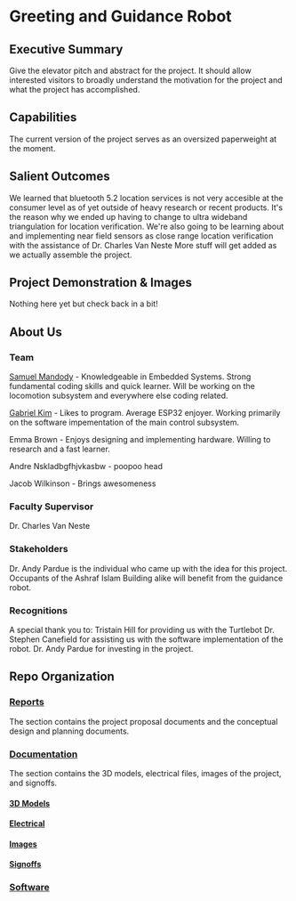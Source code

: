 # Greeting and Guidance Robot


## Executive Summary

Give the elevator pitch and abstract for the project. It should allow interested visitors to broadly understand the motivation for the project and what the project has accomplished.

## Capabilities

The current version of the project serves as an oversized paperweight at the moment. 

## Salient Outcomes

We learned that bluetooth 5.2 location services is not very accesible at the consumer level as of yet outside of heavy research or recent products. It's the reason why we ended up having to change to ultra wideband triangulation for location verification. We're also going to be learning about and implementing near field sensors as close range location verification with the assistance of Dr. Charles Van Neste More stuff will get added as we actually assemble the project.

## Project Demonstration & Images

Nothing here yet but check back in a bit! 

## About Us

### Team
[Samuel Mandody](
https://www.youtube.com/watch?v=M5V_IXMewl4) - Knowledgeable in Embedded Systems. Strong fundamental coding skills and quick learner. Will be working on the locomotion subsystem and everywhere else coding related.

[Gabriel Kim](https://www.youtube.com/watch?v=dQw4w9WgXcQ) - Likes to program. Average ESP32 enjoyer. Working primarily on the software impementation of the main control subsystem. 

Emma Brown - Enjoys designing and implementing hardware. Willing to research and a fast learner.  

Andre Nskladbgfhjvkasbw - poopoo head

Jacob Wilkinson - Brings awesomeness

### Faculty Supervisor

Dr. Charles Van Neste

### Stakeholders

Dr. Andy Pardue is the individual who came up with the idea for this project. Occupants of the Ashraf Islam Building alike will benefit from the guidance robot. 

### Recognitions 

A special thank you to:
Tristain Hill for providing us with the Turtlebot
Dr. Stephen Canefield for assisting us with the software implementation of the robot.
Dr. Andy Pardue for investing in the project.

## Repo Organization

### [Reports](https://github.com/Hawk652/Capstone-Guidance-Robot/tree/main/Reports)
The section contains the project proposal documents and the conceptual design and planning documents.

### [Documentation](https://github.com/Hawk652/Capstone-Guidance-Robot/tree/main/Documentation)
The section contains the 3D models, electrical files, images of the project, and signoffs.
#### [3D Models](https://github.com/Hawk652/Capstone-Guidance-Robot/tree/main/Documentation/3D%20Models)
#### [Electrical](https://github.com/Hawk652/Capstone-Guidance-Robot/tree/main/Documentation/Electrical)
#### [Images](https://github.com/Hawk652/Capstone-Guidance-Robot/tree/main/Documentation/Images)
#### [Signoffs](https://github.com/Hawk652/Capstone-Guidance-Robot/tree/main/Documentation/Signoffs)

### [Software](https://github.com/Hawk652/Capstone-Guidance-Robot/tree/main/Software)
